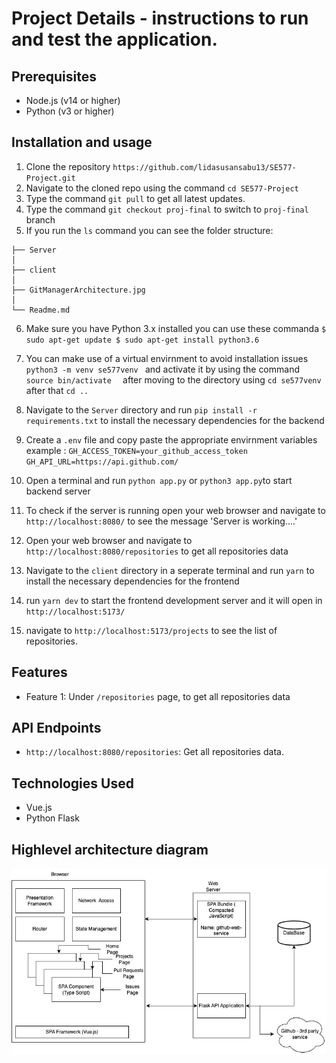 

# Project Details -  instructions to run and test the application.

## Prerequisites

* Node.js (v14 or higher)
* Python (v3 or higher)

## Installation and usage

1. Clone the repository `https://github.com/lidasusansabu13/SE577-Project.git`
2. Navigate to the cloned repo using the command `cd SE577-Project`
3. Type the command `git pull` to get all latest updates.
4. Type the command `git checkout proj-final` to switch  to `proj-final` branch
5. If you run the `ls` command you can see the folder structure:
```
├── Server
│
├── client
│
├── GitManagerArchitecture.jpg
│
└── Readme.md
```
6. Make sure you have Python 3.x installed you can use these commanda `$ sudo apt-get update
 $ sudo apt-get install python3.6`
7. You can make use of a virtual envirnment to avoid installation issues `python3 -m venv se577venv ` and activate it by using the command `source bin/activate  ` after moving to the directory using `cd se577venv` after that `cd ..` 

8. Navigate to the `Server` directory and run `pip install -r requirements.txt` to install the necessary dependencies for the backend
9. Create a `.env` file and copy paste the appropriate envirnment variables example :
`GH_ACCESS_TOKEN=your_github_access_token
GH_API_URL=https://api.github.com/`
10. Open a terminal and run `python app.py` or `python3 app.py`to start backend server
11. To check if the server is running open your web browser and navigate to `http://localhost:8080/` to see the message 'Server is working....'
12. Open your web browser and navigate to `http://localhost:8080/repositories` to get all repositories data
13. Navigate to the `client` directory in a seperate terminal and run `yarn` to install the necessary dependencies for the frontend
14.  run `yarn dev` to start the frontend development server and it will open in `http://localhost:5173/`
15. navigate to `http://localhost:5173/projects` to see the list of repositories.



## Features

* Feature 1: Under `/repositories` page, to get all repositories data


## API Endpoints

*  `http://localhost:8080/repositories`: Get all repositories data.


## Technologies Used

* Vue.js
* Python Flask

## Highlevel architecture diagram
![Highlevel architecture diagram][def]

[def]: https://github.com/lidasusansabu13/SE577-Project/blob/proj-Release-2/GitManagerArchitecture.jpg